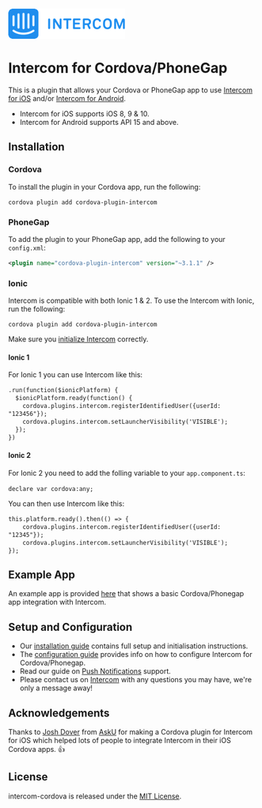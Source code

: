 ![Intercom](Example/www/img/Intercom_logo-github.png)

# Intercom for Cordova/PhoneGap

This is a plugin that allows your Cordova or PhoneGap app to use [Intercom for iOS](https://github.com/intercom/intercom-ios) and/or [Intercom for Android](https://github.com/intercom/intercom-android).

* Intercom for iOS supports iOS 8, 9 & 10.
* Intercom for Android supports API 15 and above.

## Installation

### Cordova

To install the plugin in your Cordova app, run the following:
```script
cordova plugin add cordova-plugin-intercom
```
### PhoneGap

To add the plugin to your PhoneGap app, add the following to your `config.xml`:
```xml
<plugin name="cordova-plugin-intercom" version="~3.1.1" />
```
### Ionic

Intercom is compatible with both Ionic 1 & 2. To use the Intercom with Ionic, run the following:
```script
cordova plugin add cordova-plugin-intercom
```
Make sure you [initialize Intercom](https://developers.intercom.com/docs/cordova-phonegap-installation#section-step-2-initialize-intercom) correctly.
#### Ionic 1
For Ionic 1 you can use Intercom like this:
```
.run(function($ionicPlatform) {
  $ionicPlatform.ready(function() {
    cordova.plugins.intercom.registerIdentifiedUser({userId: "123456"});
    cordova.plugins.intercom.setLauncherVisibility('VISIBLE');
  });
})
```


#### Ionic 2
For Ionic 2 you need to add the folling variable to your `app.component.ts`:

`declare var cordova:any;`

You can then use Intercom like this:

```
this.platform.ready().then(() => {
    cordova.plugins.intercom.registerIdentifiedUser({userId: "12345"});
    cordova.plugins.intercom.setLauncherVisibility('VISIBLE');
});
```

## Example App

An example app is provided [here](https://github.com/intercom/intercom-cordova/tree/master/Example) that shows a basic Cordova/Phonegap app integration with Intercom.

## Setup and Configuration

* Our [installation guide](https://developers.intercom.com/docs/cordova-phonegap-installation) contains full setup and initialisation instructions.
* The [configuration guide](https://developers.intercom.com/docs/cordova-phonegap-configuration) provides info on how to configure Intercom for Cordova/Phonegap.
* Read our guide on [Push Notifications](https://developers.intercom.com/docs/cordova-phonegap-push-notifications) support.
* Please contact us on [Intercom](https://www.intercom.com/) with any questions you may have, we're only a message away!


## Acknowledgements

Thanks to [Josh Dover](https://github.com/joshdover) from [AskU](http://www.asku.co/) for making a Cordova plugin for Intercom for iOS which helped lots of people to integrate Intercom in their iOS Cordova apps. 👍

## License

intercom-cordova is released under the [MIT License](http://www.opensource.org/licenses/MIT).
